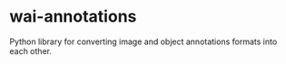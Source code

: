 # wai-annotations
Python library for converting image and object annotations formats into each other.
